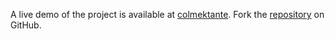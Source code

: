 A live demo of the project is available at [colmektante](https://colmektante.pages.dev).
Fork the [repository](https://github.com/isderific) on GitHub.